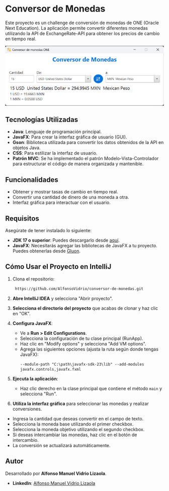 # Conversor de Monedas

Este proyecto es un challenge de conversión de monedas de ONE (Oracle Next Education). La aplicación permite convertir diferentes monedas utilizando la API de ExchangeRate-API para obtener los precios de cambio en tiempo real.

<img src="screenshot.png" alt="Captura de Pantalla" width="600"/>


## Tecnologías Utilizadas

- **Java**: Lenguaje de programación principal.
- **JavaFX**: Para crear la interfaz gráfica de usuario (GUI).
- **Gson**: Biblioteca utilizada para convertir los datos obtenidos de la API en objetos Java.
- **CSS**: Para estilizar la interfaz de usuario.
- **Patrón MVC**: Se ha implementado el patrón Modelo-Vista-Controlador para estructurar el código de manera organizada y mantenible.

## Funcionalidades

- Obtener y mostrar tasas de cambio en tiempo real.
- Convertir una cantidad de dinero de una moneda a otra.
- Interfaz gráfica para interactuar con el usuario.

## Requisitos

Asegúrate de tener instalado lo siguiente:

- **JDK 17 o superior**: Puedes descargarlo desde [aquí](https://www.oracle.com/java/technologies/downloads/).
- **JavaFX**: Necesitarás agregar las bibliotecas de JavaFX a tu proyecto. Puedes obtenerlas desde [Gluon](https://gluonhq.com/products/javafx/).


## Cómo Usar el Proyecto en IntelliJ

1. Clona el repositorio:
   ```bash
    https://github.com/AlfonsoVidrio/conversor-de-monedas.git
   ```
2. **Abre IntelliJ IDEA** y selecciona "Abrir proyecto".

3. **Selecciona el directorio del proyecto** que acabas de clonar y haz clic en "OK".

4. **Configura JavaFX**:
   - Ve a **Run > Edit Configurations**.
   - Selecciona la configuración de tu clase principal (RunApp).
   - Haz clic en "Modify options" y selecciona "Add VM options".
   - Agrega las siguientes opciones (ajusta la ruta según donde tengas JavaFX):
     ```
     --module-path "C:\path\javafx-sdk-23\lib" --add-modules javafx.controls,javafx.fxml
     ```

5. **Ejecuta la aplicación**:
   - Haz clic derecho en la clase principal que contiene el método `main` y selecciona "Run".

6. **Utiliza la interfaz gráfica** para seleccionar las monedas y realizar conversiones.

  - Ingresa la cantidad que deseas convertir en el campo de texto.
  - Selecciona la moneda base utilizando el primer checkbox.
  - Selecciona la moneda objetivo utilizando el segundo checkbox.
  - Si deseas intercambiar las monedas, haz clic en el botón de intercambio.
  - La conversión se actualizará automáticamente.

## Autor

Desarrollado por **Alfonso Manuel Vidrio Lizaola**.

- **LinkedIn**: [Alfonso Manuel Vidrio Lizaola](https://www.linkedin.com/in/alfonsomanuelvidriolizaola/)
